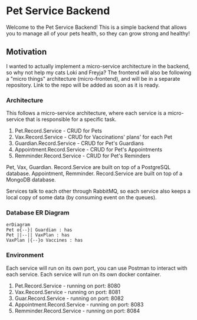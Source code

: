 # Pet Service Backend

Welcome to the Pet Service Backend!
This is a simple backend that allows you to manage all of your pets health, so they can grow strong and healthy!

## Motivation

I wanted to actually implement a micro-service architecture in the backend, so why not help my cats Loki and Freyja?
The frontend will also be following a "micro things" architecture (micro-frontend), and will be in a separate repository. Link to the repo will be added as soon as it is ready.

### Architecture

This follows a micro-service architecture, where each service is a micro-service that is responsible for a specific task.

1. Pet.Record.Service - CRUD for Pets
2. Vax.Record.Service - CRUD for Vaccinations' plans' for each Pet
3. Guardian.Record.Service - CRUD for Pet's Guardians
4. Appointment.Record.Service - CRUD for Pet's Appointments
5. Remminder.Record.Service - CRUD for Pet's Reminders

Pet, Vax, Guardian. Record.Service are built on top of a PostgreSQL database.
Appointment, Remminder. Record.Service are built on top of a MongoDB database.

Services talk to each other through RabbitMQ, so each service also keeps a local copy of some data (by consuming event on the queues).

### Database ER Diagram

```mermaid
erDiagram
Pet o{--}| Guardian : has
Pet ||--|| VaxPlan : has
VaxPlan |{--}o Vaccines : has
```

### Environment

Each service will run on its own port, you can use Postman to interact with each service.
Each service will run on its own docker container.

1. Pet.Record.Service - running on port: 8080
2. Vax.Record.Service - running on port: 8081
3. Guar.Record.Service - running on port: 8082
4. Appointment.Record.Service - running on port: 8083
5. Remminder.Record.Service - running on port: 8084
